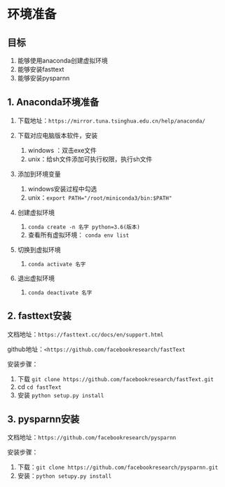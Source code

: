 # 环境准备

## 目标

1. 能够使用anaconda创建虚拟环境
2. 能够安装fasttext
3. 能够安装pysparnn



## 1. Anaconda环境准备

1. 下载地址：`https://mirror.tuna.tsinghua.edu.cn/help/anaconda/`

2. 下载对应电脑版本软件，安装
   1. windows ：双击exe文件
   2. unix：给sh文件添加可执行权限，执行sh文件
3. 添加到环境变量
   1. windows安装过程中勾选
   2. unix：`export PATH="/root/miniconda3/bin:$PATH"`
4. 创建虚拟环境
   1. `conda create -n 名字 python=3.6(版本)`
   2. 查看所有虚拟环境： `conda env list`
5. 切换到虚拟环境
   1. `conda activate 名字`
6. 退出虚拟环境
   1. `conda deactivate 名字`

## 2. fasttext安装

文档地址：`https://fasttext.cc/docs/en/support.html`

github地址：`<https://github.com/facebookresearch/fastText`

安装步骤：
1. 下载 `git clone https://github.com/facebookresearch/fastText.git`
2. cd `cd fastText`
3. 安装 `python setup.py install`

## 3. pysparnn安装

文档地址：`https://github.com/facebookresearch/pysparnn`

安装步骤：

1. 下载：`git clone https://github.com/facebookresearch/pysparnn.git`
2. 安装：`python setupy.py install`

